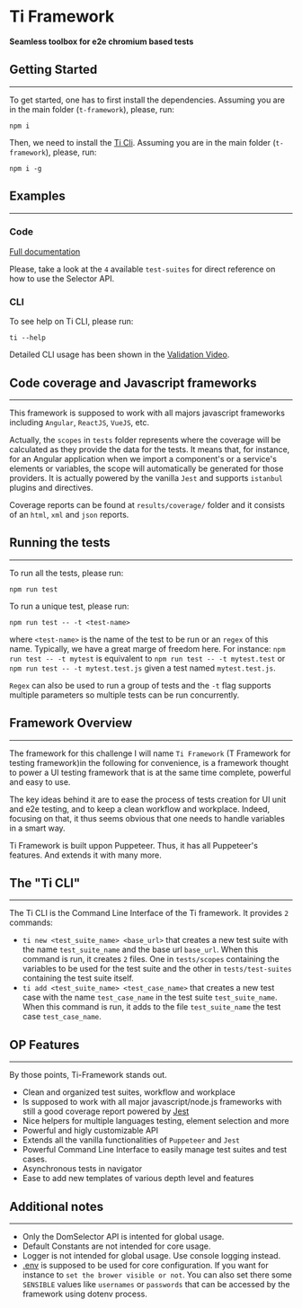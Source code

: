 <div class="center">
    <h1> Ti Framework </h1>
    <strong> Seamless toolbox for e2e chromium based tests </strong>
</div>

## Getting Started
---
To get started, one has to first install the dependencies.
Assuming you are in the main folder (`t-framework`), please, run:
```shell
npm i
```
Then, we need to install the [Ti Cli](#-the-ti-cli).
Assuming you are in the main folder (`t-framework`), please, run:
```shell
npm i -g
```

## Examples
---

### Code
[Full documentation](Docs/html/index.html)

Please, take a look at the `4` available `test-suites` for direct reference on how to use the Selector API.

### CLI
To see help on Ti CLI, please run:
```shell
ti --help
```
Detailed CLI usage has been shown in the [Validation Video](../VALIDATION.md).

## Code coverage and Javascript frameworks
---
This framework is supposed to work with all majors javascript frameworks including `Angular`, `ReactJS`, `VueJS`, etc.

Actually, the `scopes` in `tests` folder represents where the coverage will be calculated as they provide the data for the tests. It means that, for instance, for an Angular application when we import a component's or a service's elements or variables, the scope will automatically be generated for those providers. It is actually powered by the vanilla `Jest` and supports `istanbul` plugins and directives.

Coverage reports can be found at `results/coverage/` folder and it consists of an `html`, `xml` and `json` reports.

## Running the tests
---
To run all the tests, please run:
```shell
npm run test
```
To run a unique test, please run:
```shell
npm run test -- -t <test-name>
```
where `<test-name>` is the name of the test to be run or an `regex` of this name.
Typically, we have a great marge of freedom here. For instance:
`npm run test -- -t mytest` is equivalent to `npm run test -- -t mytest.test` or `npm run test -- -t mytest.test.js` given a test named `mytest.test.js`.

`Regex` can also be used to run a group of tests and the `-t` flag supports multiple parameters so multiple tests can be run concurrently.

## Framework Overview
---
The framework for this challenge I will name `Ti Framework` (T Framework for testing framework)in the following for convenience, is a framework thought to power a UI testing framework that is at the same time complete, powerful and easy to use.

The key ideas behind it are to ease the process of tests creation for UI unit and e2e testing, and to keep a clean workflow and workplace. Indeed, focusing on that, it thus seems obvious that one needs to handle variables in a smart way. 

Ti Framework is built uppon Puppeteer. Thus, it has all Puppeteer's features. And extends it with many more.

## The "Ti CLI"
---
The Ti CLI is the Command Line Interface of the Ti framework. It provides `2` commands:
- `ti new <test_suite_name> <base_url>` that creates a new test suite with the name `test_suite_name` and the base url `base_url`. When this command is run, it creates `2` files. One in `tests/scopes` containing the variables to be used for the test suite and the other in `tests/test-suites` containing the test suite itself.
- `ti add <test_suite_name> <test_case_name>` that creates a new test case with the name `test_case_name` in the test suite `test_suite_name`. When this command is run, it adds to the file `test_suite_name` the test case `test_case_name`.

## OP Features
---
By those points, Ti-Framework stands out.
- Clean and organized test suites, workflow and workplace
- Is supposed to work with all major javascript/node.js frameworks with still a good coverage report powered by [Jest](https://jestjs.io/)
- Nice helpers for multiple languages testing, element selection and more
- Powerful and higly customizable API
- Extends all the vanilla functionalities of `Puppeteer` and `Jest`
- Powerful Command Line Interface to easily manage test suites and test cases.
- Asynchronous tests in navigator
- Ease to add new templates of various depth level and features

## Additional notes
---
- Only the DomSelector API is intented for global usage.
- Default Constants are not intended for core usage.
- Logger is not intended for global usage. Use console logging instead.
- [.env](.env) is supposed to be used for core configuration. If you want for instance to `set the brower visible or not`. You can also set there some `SENSIBLE` values like `usernames` or `passwords` that can be accessed by the framework using dotenv process.